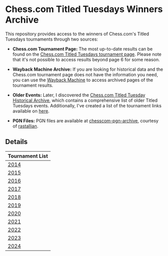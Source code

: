# Chess.com Titled Tuesdays Winners Archive

This repository provides access to the winners of Chess.com's Titled Tuesdays tournaments through two sources:

- **Chess.com Tournament Page:** The most up-to-date results can be found on the [Chess.com Titled Tuesdays tournament page](https://www.chess.com/tournament/live/titled-tuesdays). Please note that it's not possible to access results beyond page 6 for some reason.

- **Wayback Machine Archive:** If you are looking for historical data and the Chess.com tournament page does not have the information you need, you can use the [Wayback Machine](https://web.archive.org/web/20220301000000*/https://www.chess.com/tournament/live/titled-tuesdays) to access archived pages of the tournament results.

- **Older Events:** Later, I discovered the [Chess.com Titled Tuesday Historical Archive](https://www.chess.com/article/view/titled-tuesday-historical-archive), which contains a comprehensive list of older Titled Tuesdays events. Additionally, I've created a list of the tournament links available on [here](https://github.com/cmgchess/Titled-Tuesday-Data/issues/1).

- **PGN Files:** PGN files are available at [chesscom-pgn-archive](https://github.com/rastallian/chesscom-pgn-archive/tree/main/titled-tuesday), courtesy of [rastallian](https://github.com/rastallian).

## Details

| Tournament List    |
| ------------------ |
| [2014](https://github.com/cmgchess/Titled-Tuesday-Data/blob/main/details/2014.md) |
| [2015](https://github.com/cmgchess/Titled-Tuesday-Data/blob/main/details/2015.md) |
| [2016](https://github.com/cmgchess/Titled-Tuesday-Data/blob/main/details/2016.md) |
| [2017](https://github.com/cmgchess/Titled-Tuesday-Data/blob/main/details/2017.md) |
| [2018](https://github.com/cmgchess/Titled-Tuesday-Data/blob/main/details/2018.md) |
| [2019](https://github.com/cmgchess/Titled-Tuesday-Data/blob/main/details/2019.md) |
| [2020](https://github.com/cmgchess/Titled-Tuesday-Data/blob/main/details/2020.md) |
| [2021](https://github.com/cmgchess/Titled-Tuesday-Data/blob/main/details/2021.md) |
| [2022](https://github.com/cmgchess/Titled-Tuesday-Data/blob/main/details/2022.md) |
| [2023](https://github.com/cmgchess/Titled-Tuesday-Data/blob/main/details/2023.md) |
| [2024](https://github.com/cmgchess/Titled-Tuesday-Data/blob/main/details/2024.md) |
